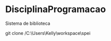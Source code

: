 DisciplinaProgramacao
=====================

Sistema de biblioteca

git clone /C:\Users\Kelly\workspace\spei

